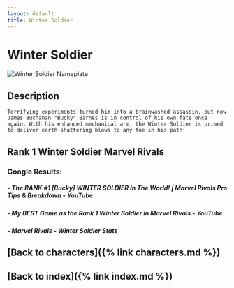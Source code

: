 ```yaml
---
layout: default
title: Winter Soldier
---
```


# Winter Soldier

![Winter Soldier Nameplate](../images/Winter_Soldier.png)

## Description

    Terrifying experiments turned him into a brainwashed assassin, but now James Buchanan "Bucky" Barnes is in control of his own fate once again. With his enhanced mechanical arm, the Winter Soldier is primed to deliver earth-shattering blows to any foe in his path!

## Rank 1 Winter Soldier Marvel Rivals

### Google Results:

##### - The RANK #1 [Bucky] WINTER SOLDIER In The World! | Marvel Rivals Pro Tips & Breakdown - YouTube
##### - My BEST Game as the Rank 1 Winter Soldier in Marvel Rivals - YouTube
##### - Marvel Rivals - Winter Soldier Stats

## [Back to characters]({% link characters.md %})

## [Back to index]({% link index.md %})


